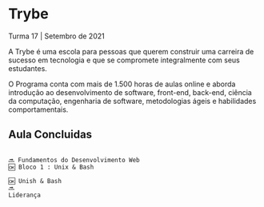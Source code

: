 # Trybe

Turma 17 | Setembro de 2021

A Trybe é uma escola para pessoas que querem construir uma carreira de sucesso em tecnologia e que se compromete integralmente com seus estudantes.

O Programa conta com mais de 1.500 horas de aulas online e aborda introdução ao desenvolvimento de software, front-end, back-end, ciência da computação, engenharia de software, metodologias ágeis e habilidades comportamentais.


## Aula Concluidas


<code> 
🔜 Fundamentos do Desenvolvimento Web 
🆗 Bloco 1 : Unix & Bash <br>
🆗 Unish & Bash 
🔜 
Liderança
 </code>
